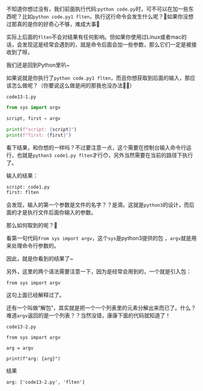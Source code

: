 不知道你想过没有，我们前面执行代码:`python code.py`时，可不可以在加一些东西呢？比如`python code.py1 flten`，执行这行命令会发生什么呢？🤔如果你没想过那真的是你的好奇心不够，难成大事🤫

实际上后面的`flten`不会对结果有任何影响。但如果你使用过Linux或者mac的话，会发现这是经常会遇到的，就是命令后面会加一些参数，那么它们一定是被接收到了呀。

我们还是回到Python里叭~

如果说就是你执行了`python code.py1 flten`，而且你想获取到后面的输入，那应该怎么做呢？（你要说这么做是闲的那我也没办法🤷‍♀️）

`code13-1.py`
```python
from sys import argv

script, first = argv

print(f"script: {script}")
print(f"first: {first}")

```

看下结果，和你想的一样吗？不过要注意一点，这个需要在控制台输入命令行运行，也就是`python3 code1.py flten`才行😯，另外当然需要在当前的路径下执行了。

输入的结果：

```python
script: code1.py
first: flten
```

会发现，输入的第一个参数是文件的名字？？是滴，这就是`python3`的设计，而后面的才是执行文件后面你输入的参数。

那么如何取到的呢？🤔

看第一句代码`from sys import argv`，这个`sys`是python3提供的包 ，`argv`就是用来处理命令行参数的。

因此，就是你看到的结果了~

另外，这里的两个语法需要注意一下，因为是经常会用到的，一个就是引入包：

```
from sys import argv
```

这句上面已经解释过了。

还有一个叫做“解包”，其实就是把一个一个列表里的元素分解出来而已了。什么？难道`argv`返回的是一个列表？？当然没错，康康下面的代码就知道了！

`code13-2.py`
```python3
from sys import argv

arg = argv

print(f"arg: {arg}")

```

结果
```python3
arg: ['code13-2.py', 'flten']
```
